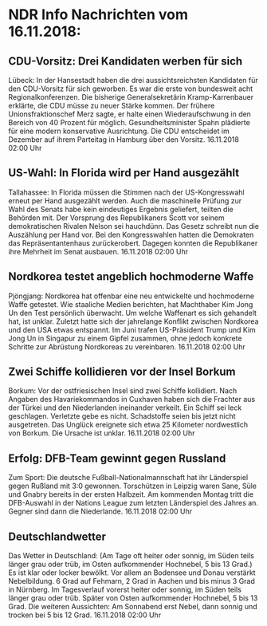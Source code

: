 # NDR Info Nachrichten vom 16.11.2018:


## CDU-Vorsitz: Drei Kandidaten werben für sich
Lübeck: In der Hansestadt haben die drei aussichtsreichsten Kandidaten für den CDU-Vorsitz für sich geworben. Es war die erste von bundesweit acht Regionalkonferenzen. Die bisherige Generalsekretärin Kramp-Karrenbauer erklärte, die CDU müsse zu neuer Stärke kommen. Der frühere Unionsfraktionschef Merz sagte, er halte einen Wiederaufschwung in den Bereich von 40 Prozent für möglich. Gesundheitsminister Spahn plädierte für eine modern konservative Ausrichtung. Die CDU entscheidet im Dezember auf ihrem Parteitag in Hamburg über den Vorsitz. 16.11.2018 02:00 Uhr 

## US-Wahl: In Florida wird per Hand ausgezählt
Tallahassee: In Florida müssen die Stimmen nach der US-Kongresswahl erneut per Hand ausgezählt werden. Auch die maschinelle Prüfung zur Wahl des Senats habe kein eindeutiges Ergebnis geliefert, teilten die Behörden mit. Der Vorsprung des Republikaners Scott vor seinem demokratischen Rivalen Nelson sei hauchdünn. Das Gesetz schreibt nun die Auszählung per Hand vor. Bei den Kongresswahlen hatten die
Demokraten das Repräsentantenhaus zurückerobert. Dagegen konnten die Republikaner ihre Mehrheit im
Senat ausbauen. 16.11.2018 02:00 Uhr 

## Nordkorea testet angeblich hochmoderne Waffe
Pjöngjang:   Nordkorea hat offenbar eine neu entwickelte und hochmoderne Waffe getestet. Wie staaliche Medien berichten, hat Machthaber Kim Jong Un den Test persönlich überwacht. Um welche Waffenart es sich gehandelt hat, ist unklar. Zuletzt hatte sich der jahrelange Konflikt zwischen Nordkorea und den USA etwas entspannt. Im Juni trafen US-Präsident Trump und Kim Jong Un in Singapur zu einem Gipfel zusammen, ohne jedoch konkrete Schritte zur Abrüstung Nordkoreas zu vereinbaren. 16.11.2018 02:00 Uhr 

## Zwei Schiffe kollidieren vor der Insel Borkum
Borkum: Vor der ostfriesischen Insel sind zwei Schiffe kollidiert. Nach Angaben des Havariekommandos in Cuxhaven haben sich die Frachter aus der Türkei und den Niederlanden ineinander verkeilt. Ein Schiff sei leck geschlagen. Verletzte gebe es nicht. Schadstoffe seien bis jetzt nicht ausgetreten. Das Unglück ereignete sich etwa 25 Kilometer nordwestlich von Borkum. Die Ursache ist unklar. 16.11.2018 02:00 Uhr 

## Erfolg: DFB-Team gewinnt gegen Russland
Zum Sport: Die deutsche Fußball-Nationalmannschaft hat ihr Länderspiel gegen Rußland mit 3:0 gewonnen. Torschützen in Leipzig waren Sane, Süle und Gnabry bereits in der ersten Halbzeit. Am kommenden Montag tritt die DFB-Auswahl in der Nations League zum letzten Länderspiel des Jahres an. Gegner sind dann die Niederlande. 16.11.2018 02:00 Uhr 

## Deutschlandwetter
Das Wetter in Deutschland:
(Am Tage oft heiter oder sonnig, im Süden teils länger grau oder trüb, im Osten aufkommender Hochnebel, 5 bis 13 Grad.) Es ist klar oder locker bewölkt. Vor allem an Bodensee und Donau verstärkt Nebelbildung. 6 Grad auf Fehmarn, 2 Grad in Aachen und bis minus 3 Grad in Nürnberg. Im Tagesverlauf vorerst heiter oder sonnig, im Süden teils länger grau oder trüb. Später von Osten aufkommender Hochnebel, 5 bis 13 Grad. Die weiteren Aussichten: Am Sonnabend erst Nebel, dann sonnig und trocken bei 5 bis 12 Grad. 16.11.2018 02:00 Uhr 
